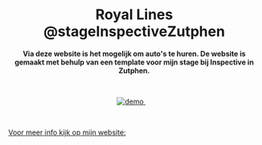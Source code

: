 <h1 align="center">Royal Lines @stageInspectiveZutphen</h1>

<p align="center"><b>Via deze website is het mogelijk om auto's te huren. De website is gemaakt met behulp van een template voor mijn stage bij Inspective in Zutphen.</b>
</p>

<br>

<p align="center">
  <a href="https://zeijls.github.io/RoyalLines/">
    <img src="https://img.shields.io/badge/demo-LIVE-brightgreen.svg?style=flat-square" alt="demo">
  </a>
  &nbsp;&nbsp;&nbsp;
</p>

<br>

[Voor meer info kijk op mijn website:](https://www.simonevanzeijl.nl/PDF/stageverslag.pdf)
